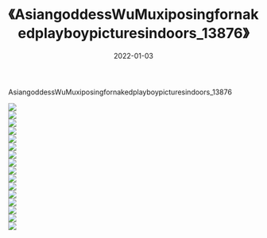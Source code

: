 ﻿---
layout: post
title:  《AsiangoddessWuMuxiposingfornakedplayboypicturesindoors_13876》
date:   2022-01-03
img: http://imgx.orgx.ga/漏D/2022/AsiangoddessWuMuxiposingfornakedplayboypicturesindoors_13876/000.jpg
categories: [美女, 清纯, 唯美]
---

AsiangoddessWuMuxiposingfornakedplayboypicturesindoors_13876

  ![](http://imgx.orgx.ga/漏D/2022/AsiangoddessWuMuxiposingfornakedplayboypicturesindoors_13876/001.jpg) <br> ![](http://imgx.orgx.ga/漏D/2022/AsiangoddessWuMuxiposingfornakedplayboypicturesindoors_13876/002.jpg) <br> ![](http://imgx.orgx.ga/漏D/2022/AsiangoddessWuMuxiposingfornakedplayboypicturesindoors_13876/003.jpg) <br> ![](http://imgx.orgx.ga/漏D/2022/AsiangoddessWuMuxiposingfornakedplayboypicturesindoors_13876/004.jpg) <br> ![](http://imgx.orgx.ga/漏D/2022/AsiangoddessWuMuxiposingfornakedplayboypicturesindoors_13876/005.jpg) <br> ![](http://imgx.orgx.ga/漏D/2022/AsiangoddessWuMuxiposingfornakedplayboypicturesindoors_13876/006.jpg) <br> ![](http://imgx.orgx.ga/漏D/2022/AsiangoddessWuMuxiposingfornakedplayboypicturesindoors_13876/007.jpg) <br> ![](http://imgx.orgx.ga/漏D/2022/AsiangoddessWuMuxiposingfornakedplayboypicturesindoors_13876/008.jpg) <br> ![](http://imgx.orgx.ga/漏D/2022/AsiangoddessWuMuxiposingfornakedplayboypicturesindoors_13876/009.jpg) <br> ![](http://imgx.orgx.ga/漏D/2022/AsiangoddessWuMuxiposingfornakedplayboypicturesindoors_13876/010.jpg) <br> ![](http://imgx.orgx.ga/漏D/2022/AsiangoddessWuMuxiposingfornakedplayboypicturesindoors_13876/011.jpg) <br> ![](http://imgx.orgx.ga/漏D/2022/AsiangoddessWuMuxiposingfornakedplayboypicturesindoors_13876/012.jpg) <br> ![](http://imgx.orgx.ga/漏D/2022/AsiangoddessWuMuxiposingfornakedplayboypicturesindoors_13876/013.jpg) <br> ![](http://imgx.orgx.ga/漏D/2022/AsiangoddessWuMuxiposingfornakedplayboypicturesindoors_13876/014.jpg) <br> ![](http://imgx.orgx.ga/漏D/2022/AsiangoddessWuMuxiposingfornakedplayboypicturesindoors_13876/015.jpg) <br> ![](http://imgx.orgx.ga/漏D/2022/AsiangoddessWuMuxiposingfornakedplayboypicturesindoors_13876/016.jpg) <br>